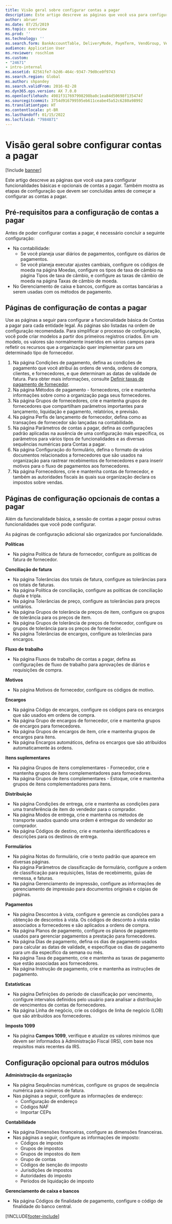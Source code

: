 ```yaml
---
title: Visão geral sobre configurar contas a pagar
description: Este artigo descreve as páginas que você usa para configurar funcionalidades básicas e opcionais de contas a pagar. Também mostra as etapas de configuração que devem ser concluídas antes de começar a configurar as contas a pagar.
author: abruer
ms.date: 07/25/2019
ms.topic: overview
ms.prod: ''
ms.technology: ''
ms.search.form: BankAccountTable, DeliveryMode, PaymTerm, VendGroup, VendParameters, VendPaymMode, VendTable, DeliveryReason, DeliveryTerms, DestinationCode
audience: Application User
ms.reviewer: roschlom
ms.custom:
- "24671"
- intro-internal
ms.assetid: 82561fe7-b2d6-464c-9347-79d0ce0f9743
ms.search.region: Global
ms.author: shpandey
ms.search.validFrom: 2016-02-28
ms.dyn365.ops.version: AX 7.0.0
ms.openlocfilehash: 4981f317697998298ba0c1ea84d50698f135474f
ms.sourcegitcommit: 3754d916799595eb611ceabe45a52c6280a98992
ms.translationtype: HT
ms.contentlocale: pt-BR
ms.lasthandoff: 01/15/2022
ms.locfileid: "7984871"
---
```

# <a name="configure-accounts-payable-overview"></a>Visão geral sobre configurar contas a pagar

[!include [banner](../includes/banner.md)]

Este artigo descreve as páginas que você usa para configurar funcionalidades básicas e opcionais de contas a pagar. Também mostra as etapas de configuração que devem ser concluídas antes de começar a configurar as contas a pagar.

## <a name="prerequisites-for-accounts-payable-setup"></a>Pré-requisitos para a configuração de contas a pagar

Antes de poder configurar contas a pagar, é necessário concluir a seguinte configuração:

-   Na contabilidade:
    -   Se você planeja usar diários de pagamentos, configure os diários de pagamentos.
    -   Se você planeja executar ajustes cambiais, configure os códigos de moeda na página Moedas, configure os tipos de taxa de câmbio na página Tipos de taxa de câmbio, e configure as taxas de câmbio de moeda na página Taxas de câmbio de moeda.
-   No Gerenciamento de caixa e bancos, configure as contas bancárias a serem usadas com os métodos de pagamento.

## <a name="setup-pages-for-accounts-payable"></a>Páginas de configuração de contas a pagar

Use as páginas a seguir para configurar a funcionalidade básica de Contas a pagar para cada entidade legal. As páginas são listadas na ordem de configuração recomendada. Para simplificar o processo de configuração, você pode criar modelos a partir dos primeiros registros criados. Em um modelo, os valores são normalmente inseridos em vários campos para refletir os recursos que a organização quer implementar para um determinado tipo de fornecedor.
1.  Na página Condições de pagamento, defina as condições de pagamento que você atribui às ordens de venda, ordens de compra, clientes, e fornecedores, e que determinam as datas de validade de fatura. Para obter mais informações, consulte [Definir taxas de pagamento de fornecedor](tasks/define-vendor-payment-fees.md).
2.  Na página Métodos de pagamento - fornecedores, crie e mantenha informações sobre como a organização paga seus fornecedores.
3.  Na página Grupos de fornecedores, crie e mantenha grupos de fornecedores que compartilham parâmetros importantes para lançamento, liquidação e pagamento, relatórios, e previsão.
4.  Na página Perfis de lançamento de fornecedor, defina como as transações de fornecedor são lançadas na contabilidade.
5.  Na página Parâmetros de contas a pagar, defina as configurações padrão aplicadas na ausência de uma configuração mais específica, os parâmetros para vários tipos de funcionalidades e as diversas sequências numéricas para Contas a pagar.
6.  Na página Configuração do formulário, defina o formato de vários documentos relacionados a fornecedores que são usados na organização para rastrear recebimentos de fornecedores e para inserir motivos para o fluxo de pagamentos aos fornecedores.
7.  Na página Fornecedores, crie e mantenha contas de fornecedor, e também as autoridades fiscais às quais sua organização declara os impostos sobre vendas.

## <a name="optional-setup-pages-for-accounts-payable"></a>Páginas de configuração opcionais de contas a pagar
Além da funcionalidade básica, a sessão de contas a pagar possui outras funcionalidades que você pode configurar.

As páginas de configuração adicional são organizados por funcionalidade.

**Políticas**
-   Na página Política de fatura de fornecedor, configure as políticas de fatura de fornecedor.

**Conciliação de fatura**

-   Na página Tolerâncias dos totais de fatura, configure as tolerâncias para os totais de faturas.
-   Na página Política de conciliação, configure as políticas de conciliação dupla e tripla.
-   Na página Tolerâncias de preço, configure as tolerâncias para preços unitários.
-   Na página Grupos de tolerância de preços de item, configure os grupos de tolerância para os preços de item.
-   Na página Grupos de tolerância de preços de fornecedor, configure os grupos de tolerância para os preços de fornecedor.
-   Na página Tolerâncias de encargos, configure as tolerâncias para encargos.

**Fluxo de trabalho**

-   Na página Fluxos de trabalho de contas a pagar, defina as configurações de fluxo de trabalho para aprovações de diários e requisições de compra.

**Motivos**

-   Na página Motivos de fornecedor, configure os códigos de motivo.

**Encargos**

-   Na página Código de encargos, configure os códigos para os encargos que são usados em ordens de compra.
-   Na página Grupo de encargos de fornecedor, crie e mantenha grupos de encargos para fornecedores.
-   Na página Grupos de encargos de item, crie e mantenha grupos de encargos para itens.
-   Na página Encargos automáticos, defina os encargos que são atribuídos automaticamente às ordens.

**Itens suplementares**

-   Na página Grupos de itens complementares - Fornecedor, crie e mantenha grupos de itens complementadores para fornecedores.
-   Na página Grupos de itens complementares - Estoque, crie e mantenha grupos de itens complementadores para itens.

**Distribuição**

-   Na página Condições de entrega, crie e mantenha as condições para uma transferência de item do vendedor para o comprador.
-   Na página Modos de entrega, crie e mantenha os métodos de transporte usados quando uma ordem é entregue do vendedor ao comprador.
-   Na página Códigos de destino, crie e mantenha identificadores e descrições para os destinos de entrega.

**Formulários**

-   Na página Notas do formulário, crie o texto padrão que aparece em diversas páginas.
-   Na página Parâmetros de classificação de formulário, configure a ordem de classificação para requisições, listas de recebimento, guias de remessa, e faturas.
-   Na página Gerenciamento de impressão, configure as informações de gerenciamento de impressão para documentos originais e cópias de páginas.

**Pagamentos**

-   Na página Descontos à vista, configure e gerencie as condições para a obtenção de descontos à vista. Os códigos de desconto à vista estão associados a fornecedores e são aplicados a ordens de compra.
-   Na página Planos de pagamento, configure os planos de pagamento usados para gerenciar pagamentos a prestação para fornecedores.
-   Na página Dias de pagamento, defina os dias de pagamento usados para calcular as datas de validade, e especifique os dias de pagamento para um dia específico da semana ou mês.
-   Na página Taxa de pagamento, crie e mantenha as taxas de pagamento que estão associadas aos fornecedores.
-   Na página Instrução de pagamento, crie e mantenha as instruções de pagamento.

**Estatísticas**

-   Na página Definições do período de classificação por vencimento, configure intervalos definidos pelo usuário para analisar a distribuição de vencimentos de contas de fornecedores.
-   Na página Linha de negócio, crie os códigos de linha de negócio (LOB) que são atribuídos aos fornecedores.

**Imposto 1099**

-   Na página **Campos 1099**, verifique e atualize os valores mínimos que devem ser informados à Administração Fiscal (IRS), com base nos requisitos mais recentes da IRS.

## <a name="optional-setup-for-other-modules"></a>**Configuração opcional para outros módulos**
**Administração da organização**

-   Na página Sequências numéricas, configure os grupos de sequência numérica para números de fatura.
-   Nas páginas a seguir, configure as informações de endereço:
    -   Configuração de endereço
    -   Códigos NAF
    -   Importar CEPs

**Contabilidade**

-   Na página Dimensões financeiras, configure as dimensões financeiras.
-   Nas páginas a seguir, configure as informações de imposto:
    -   Códigos de imposto
    -   Grupos de impostos
    -   Grupos de impostos do item
    -   Grupo de contas
    -   Códigos de isenção do imposto
    -   Jurisdições de impostos
    -   Autoridades do imposto
    -   Períodos de liquidação de imposto

**Gerenciamento de caixa e bancos**

-   Na página Códigos de finalidade de pagamento, configure o código de finalidade do banco central.







[!INCLUDE[footer-include](../../includes/footer-banner.md)]